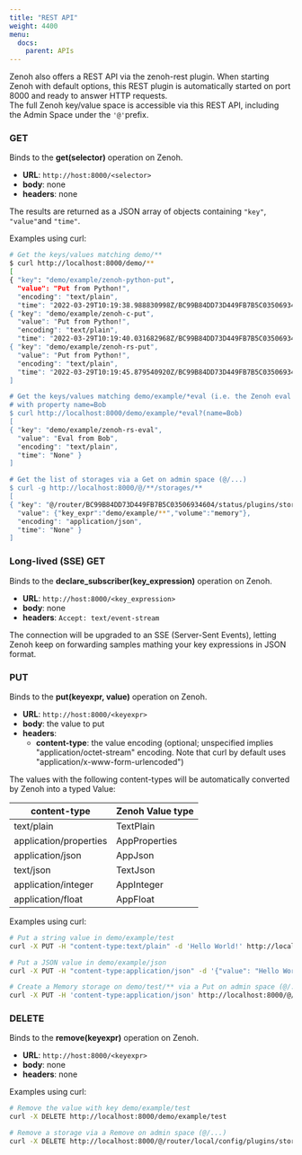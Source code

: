 ```yaml
---
title: "REST API"
weight: 4400
menu:
  docs:
    parent: APIs
---
```


Zenoh also offers a REST API via the zenoh-rest plugin. When starting Zenoh with default options,
this REST plugin is automatically started on port 8000 and ready to answer HTTP requests.  
The full Zenoh key/value space is accessible via this REST API, including the Admin Space under the `'@'`prefix.

### GET

Binds to the **get(selector)** operation on Zenoh.

- **URL**: `http://host:8000/<selector>`
- **body**: none
- **headers**: none

The results are returned as a JSON array of objects containing `"key"`, `"value"`and `"time"`.

Examples using curl:

```bash
# Get the keys/values matching demo/**
$ curl http://localhost:8000/demo/**
[
{ "key": "demo/example/zenoh-python-put",
  "value": "Put from Python!",
  "encoding": "text/plain",
  "time": "2022-03-29T10:19:38.988830998Z/BC99B84DD73D449FB7B5C03506934604" },
{ "key": "demo/example/zenoh-c-put",
  "value": "Put from Python!",
  "encoding": "text/plain",
  "time": "2022-03-29T10:19:40.031682968Z/BC99B84DD73D449FB7B5C03506934604" },
{ "key": "demo/example/zenoh-rs-put",
  "value": "Put from Python!",
  "encoding": "text/plain",
  "time": "2022-03-29T10:19:45.879540920Z/BC99B84DD73D449FB7B5C03506934604" },
]

# Get the keys/values matching demo/example/*eval (i.e. the Zenoh eval examples)
# with property name=Bob
$ curl http://localhost:8000/demo/example/*eval?(name=Bob)
[
{ "key": "demo/example/zenoh-rs-eval",
  "value": "Eval from Bob",
  "encoding": "text/plain",
  "time": "None" }
]

# Get the list of storages via a Get on admin space (@/...)
$ curl -g http://localhost:8000/@/**/storages/**
[
{ "key": "@/router/BC99B84DD73D449FB7B5C03506934604/status/plugins/storage_manager/storages/demo",
  "value": {"key_expr":"demo/example/**","volume":"memory"},
  "encoding": "application/json",
  "time": "None" }
]
```

### Long-lived (SSE) GET

Binds to the **declare_subscriber(key_expression)** operation on Zenoh.

- **URL**: `http://host:8000/<key_expression>`
- **body**: none
- **headers**: `Accept: text/event-stream`

The connection will be upgraded to an SSE (Server-Sent Events), letting Zenoh keep on forwarding samples mathing your key expressions in JSON format.

### PUT

Binds to the **put(keyexpr, value)** operation on Zenoh.

- **URL**: `http://host:8000/<keyexpr>`
- **body**: the value to put
- **headers**: 
   - **content-type**: the value encoding (optional; unspecified implies "application/octet-stream" encoding. Note that curl by default uses "application/x-www-form-urlencoded")

The values with the following content-types will be automatically converted by Zenoh into a typed Value:

| content-type             | Zenoh Value type |
| ------------------------ | ---------------- |
| text/plain               | TextPlain        |
| application/properties   | AppProperties    |
| application/json         | AppJson          |
| text/json                | TextJson         |
| application/integer      | AppInteger       |
| application/float        | AppFloat         |

Examples using curl:

  ```bash
  # Put a string value in demo/example/test
  curl -X PUT -H "content-type:text/plain" -d 'Hello World!' http://localhost:8000/demo/example/test

  # Put a JSON value in demo/example/json
  curl -X PUT -H "content-type:application/json" -d '{"value": "Hello World!"}' http://localhost:8000/demo/example/test

  # Create a Memory storage on demo/test/** via a Put on admin space (@/...)
  curl -X PUT -H 'content-type:application/json' http://localhost:8000/@/router/local/config/plugins/storage_manager/storages/demo -d '{key_expr:"demo/test/**", volume:"memory"}' 
  ```

### DELETE

Binds to the **remove(keyexpr)** operation on Zenoh.

- **URL**: `http://host:8000/<keyexpr>`
- **body**: none
- **headers**: none

Examples using curl:

  ```bash
  # Remove the value with key demo/example/test
  curl -X DELETE http://localhost:8000/demo/example/test

  # Remove a storage via a Remove on admin space (@/...)
  curl -X DELETE http://localhost:8000/@/router/local/config/plugins/storage_manager/storages/demo
  ```

